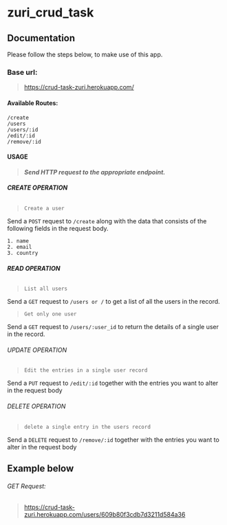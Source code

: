 # zuri_crud_task

## Documentation

Please follow the steps below, to  make use of this app.

### Base url: 

> https://crud-task-zuri.herokuapp.com/


#### Available Routes: 
```
/create
/users
/users/:id
/edit/:id
/remove/:id
```

#### USAGE

> **_Send HTTP request to the appropriate endpoint._**


###### **CREATE OPERATION**
> ```Create a user```

Send a `POST` request to `/create` along 
with the data that consists of the following fields
in the request body.
```
1. name 
2. email
3. country
```


###### **READ OPERATION**
> ```List all users```

Send a `GET` request to `/users or /` to get a
list of all the users in the record.

> ```Get only one user```

Send a `GET` request to `/users/:user_id` to return the 
details of a single user in the record.


###### UPDATE OPERATION
> ```Edit the entries in a single user record```

Send a `PUT` request to `/edit/:id` together 
with the entries you want to alter in the request body


###### DELETE OPERATION
> ```delete a single entry in the users record```

Send a `DELETE` request to `/remove/:id` together 
with the entries you want to alter in the request body


## Example below 
###### GET Request: 
> https://crud-task-zuri.herokuapp.com/users/609b80f3cdb7d3211d584a36
